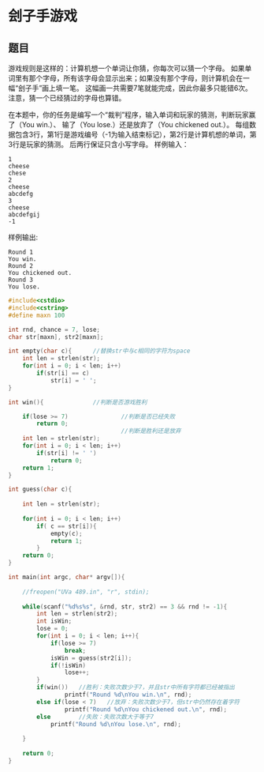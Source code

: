 # 刽子手游戏

## 题目
游戏规则是这样的：计算机想一个单词让你猜，你每次可以猜一个字母。 如果单词里有那个字母，所有该字母会显示出来；如果没有那个字母，则计算机会在一幅“刽子手”画上填一笔。 这幅画一共需要7笔就能完成，因此你最多只能错6次。 注意，猜一个已经猜过的字母也算错。 

在本题中，你的任务是编写一个“裁判”程序，输入单词和玩家的猜测，判断玩家赢了（You win.）、 输了（You lose.）还是放弃了（You chickened out.）。 每组数据包含3行，第1行是游戏编号（-1为输入结束标记），第2行是计算机想的单词，第3行是玩家的猜测。 后两行保证只含小写字母。
样例输入：
```
1
cheese
chese
2
cheese
abcdefg
3
cheese
abcdefgij
-1
```
样例输出:
```
Round 1
You win.
Round 2
You chickened out.
Round 3
You lose.
```


```cpp
#include<cstdio>
#include<cstring>
#define maxn 100

int rnd, chance = 7, lose;
char str[maxn], str2[maxn];

int empty(char c){		//替换str中与c相同的字符为space
	int len = strlen(str);
	for(int i = 0; i < len; i++)
		if(str[i] == c)
			str[i] = ' ';
}

int win(){				//判断是否游戏胜利 

	if(lose >= 7)				//判断是否已经失败 
		return 0;
								//判断是胜利还是放弃 
	int len = strlen(str);
	for(int i = 0; i < len; i++)
		if(str[i] != ' ')
			return 0;
	return 1;
}

int guess(char c){
	
	int len = strlen(str);
	
	for(int i = 0; i < len; i++)
		if( c == str[i]){
			empty(c);
			return 1;
		}
	return 0;
}

int main(int argc, char* argv[]){
	
	//freopen("UVa 489.in", "r", stdin);
	
	while(scanf("%d%s%s", &rnd, str, str2) == 3 && rnd != -1){
		int len = strlen(str2);
		int isWin;
		lose = 0;
		for(int i = 0; i < len; i++){
			if(lose >= 7)
				break;
			isWin = guess(str2[i]);
			if(!isWin)
				lose++;
		}
		if(win())	//胜利：失败次数少于7，并且str中所有字符都已经被指出 
				printf("Round %d\nYou win.\n", rnd);
		else if(lose < 7)	//放弃：失败次数少于7，但str中仍然存在着字符 
				printf("Round %d\nYou chickened out.\n", rnd);
		else		//失败：失败次数大于等于7 
			printf("Round %d\nYou lose.\n", rnd);
		
	}
	
	return 0;
}
```
